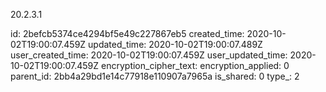 20.2.3.1

id: 2befcb5374ce4294bf5e49c227867eb5
created_time: 2020-10-02T19:00:07.459Z
updated_time: 2020-10-02T19:00:07.489Z
user_created_time: 2020-10-02T19:00:07.459Z
user_updated_time: 2020-10-02T19:00:07.459Z
encryption_cipher_text: 
encryption_applied: 0
parent_id: 2bb4a29bd1e14c77918e110907a7965a
is_shared: 0
type_: 2